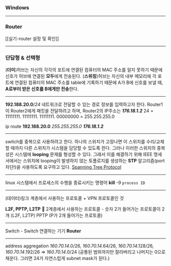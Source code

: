 ### Windows


---
### Router
[[실기-router 설정 및 확인]]

---
### 단답형 & 선택형

(**더미**)허브는 자신의 각각의 포트에 연결된 컴퓨터의 MAC 주소를 알지 못하기 때문에 신호가 허브에 연결된 **모두**에게 전송된다.
(**스위칭**)허브는 자신의 내부 메모리에 각 포트에 연결된 컴퓨터의 MAC 주소를 table에 기록하기 때문에 A가 B에 신호를 보낼 때, **A로부터 받은 신호를 B에게만 전송**한다.

---

**192.188.20.0**/*24* 네트워크로 전달할 수 있는 경로 정보를 입력하고자 한다.
Router1 이 Router2에게 패킷을 전달하려고 하며, Router2의 IP주소는 ***176.18.1.2***
24 = 11111111. 11111111. 11111111. 00000000 = 255.255.255.0

ip route **192.188.20.0** *255.255.255.0* ***176.18.1.2***

---
switch를 중복으로 사용하려고 한다.
하나의 스위치가 고장나면 이 스위치를 수리/교체할 때까지 다른 스위치가 시스템을 담당할 수 있도록 한다.
그러나 이러한 스위치의 중복성은 시스템에 **looping** 문제를 형성할 수 있다.
그래서 이를 해결하기 위해 IEEE 명세서에서는 스위치에 looping이 발생하지 않는 토폴로지를 생성하는 **STP** 알고리즘(port 차단!)을 사용하도록 요구하고 있다.
[Spanning Tree Protocol](https://kujung.tistory.com/115)

---
linux 시스템에서 프로세스의 수행을 종료시키는 명령어
**kill** -9 `process ID`

---
(데이터)링크 계층에서 사용하는 프로토콜 + VPN 프로토콜인 것

**L2F, PPTP, L2TP**
🔑 2계층에서 사용하는 프로토콜 - 숫자 2가 들어가는 프로토콜이 2개 (L2F, L2TP)
PPTP (P가 2개 들어가는 프로토콜)

---
Switch - Switch 연결하는 기기
**Router**

---
address aggregation
*160.70.14*.0/26, *160.70.14*.64/26, *160.70.14*.128/26, *160.70.14*.192/26
=> *160.70.14*.0/24 (공통된 범위까지만 잘라버리고 나머지는 0으로 채운다. 그러면 24가 자연스럽게 subnet mask가 된다.)

